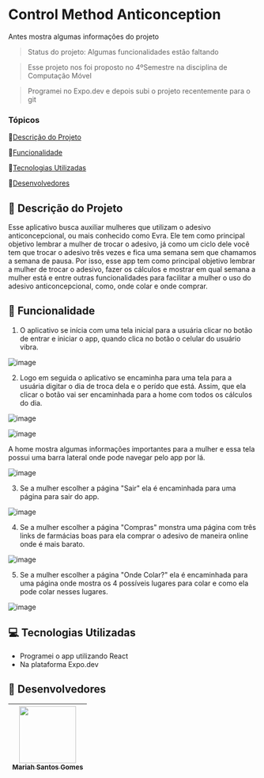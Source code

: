# Control Method Anticonception

Antes mostra algumas informações do projeto

> Status do projeto: Algumas funcionalidades estão faltando

> Esse projeto nos foi proposto no 4ºSemestre na disciplina de Computação Móvel

> Programei no Expo.dev e depois subi o projeto recentemente para o git

### Tópicos

🔹[Descrição do Projeto](#pencil-descrição-do-projeto)

🔹[Funcionalidade](#mag_right-funcionalidade)

🔹[Tecnologias Utilizadas](#computer-tecnologias-utilizadas)

🔹[Desenvolvedores](#busts_in_silhouette-desenvolvedores)

## :pencil: Descrição do Projeto
Esse aplicativo busca auxiliar mulheres que utilizam o adesivo anticoncepcional, ou mais conhecido como Evra. Ele tem como principal objetivo lembrar a mulher de trocar o adesivo, já como um ciclo dele você tem que trocar o adesivo três vezes e fica uma semana sem que chamamos a semana de pausa. Por isso, esse app tem como principal objetivo lembrar a mulher de trocar o adesivo, fazer os cálculos e mostrar em qual semana a mulher está e entre outras funcionalidades para facilitar a mulher o uso do adesivo anticoncepcional, como, onde colar e onde comprar.

## :mag_right: Funcionalidade

1. O aplicativo se inícia com uma tela inicial para a usuária clicar no botão de entrar e iniciar o app, quando clica no botão o celular do usuário vibra.

![image](https://github.com/Mariah-Gomes/CompMovel2/assets/141663285/05f6a783-1737-4013-821b-8f3cf1541e5c)

2. Logo em seguida o aplicativo se encaminha para uma tela para a usuária digitar o dia de troca dela e o perído que está. Assim, que ela clicar o botão vai ser encaminhada para a home com todos os cálculos do dia.

![image](https://github.com/Mariah-Gomes/CompMovel2/assets/141663285/3457e790-1dc4-4d27-9d14-60a285e50a38)

![image](https://github.com/Mariah-Gomes/CompMovel2/assets/141663285/c1b49354-f292-4629-acba-3fa01f31a0a4)

A home mostra algumas informações importantes para a mulher e essa tela possui uma barra lateral onde pode navegar pelo app por lá.

![image](https://github.com/Mariah-Gomes/CompMovel2/assets/141663285/ea81ffb6-09ac-4d60-bff5-f8e3519179b0)

3. Se a mulher escolher a página "Sair" ela é encaminhada para uma página para sair do app.

![image](https://github.com/Mariah-Gomes/CompMovel2/assets/141663285/61eaeecd-e9ce-4180-be4b-4a00aaf24712)

4. Se a mulher escolher a página "Compras" monstra uma página com três links de farmácias boas para ela comprar o adesivo de maneira online onde é mais barato.

![image](https://github.com/Mariah-Gomes/CompMovel2/assets/141663285/64a3a28f-252d-47ed-baf7-60a909fbb629)

5. Se a mulher escolher a página "Onde Colar?" ela é encaminhada para uma página onde mostra os 4 possíveis lugares para colar e como ela pode colar nesses lugares.

![image](https://github.com/Mariah-Gomes/CompMovel2/assets/141663285/894f024d-7527-43b2-aaff-d4eb60621160)

## :computer: Tecnologias Utilizadas
- Programei o app utilizando React
- Na plataforma Expo.dev

## :busts_in_silhouette: Desenvolvedores
| [<img loading="lazy" src="https://github.com/Mariah-Gomes/ProjetoCompMovel1/assets/141663285/e6827fd1-d8fe-4740-b6fc-fbbfccd05752" width=115><br><sub>Mariah Santos Gomes</sub>](https://github.com/Mariah-Gomes) |
| :---: | 
